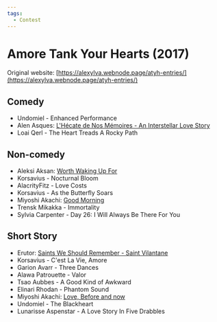 ```yaml
---
tags:
  - Contest
---
```


# Amore Tank Your Hearts (2017)

Original website: [https://alexylva.webnode.page/atyh-entries/](https://alexylva.webnode.page/atyh-entries/)

## Comedy

- Undomiel - Enhanced Performance
- Alen Asques: [L'Hécate de Nos Mémoires - An Interstellar Love Story]()
- Loai Qerl - The Heart Treads A Rocky Path

## Non-comedy

- Aleksi Aksan: [Worth Waking Up For](../authors/miscauthors/worthwakingupfor.md)
- Korsavius - Nocturnal Bloom
- AlacrityFitz - Love Costs
- Korsavius - As the Butterfly Soars
- Miyoshi Akachi: [Good Morning](../authors/miyoshiakachi/goodmorning.md)
- Trensk Mikakka - Immortality
- Sylvia Carpenter - Day 26: I Will Always Be There For You

## Short Story

- Erutor: [Saints We Should Remember - Saint Vilantane](../authors/erutor/saintsweshouldremember.md)
- Korsavius - C'est La Vie, Amore
- Garion Avarr - Three Dances
- Alawa Patrouette - Valor
- Tsao Aubbes - A Good Kind of Awkward
- Elinari Rhodan - Phantom Sound
- Miyoshi Akachi: [Love, Before and now](../authors/miyoshiakachi/lovebeforeandnow.md)
- Undomiel - The Blackheart
- Lunarisse Aspenstar - A Love Story In Five Drabbles